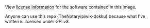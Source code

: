 View [license information](https://github.com/piwik/piwik/blob/master/LEGALNOTICE) for the software contained in this image.

Anyone can use this repo (TheNotary/piwik-dokku) because what I've written is licensed under GPLv3.  
